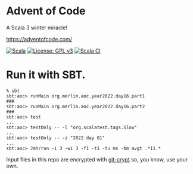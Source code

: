 # Advent of Code

A Scala 3 winter miracle!

https://adventofcode.com/

[![Scala](https://img.shields.io/badge/Scala%203-%23de3423.svg?logo=scala&logoColor=white)](https://www.scala-lang.org/)
[![License: GPL v3](https://img.shields.io/badge/License-GPLv3-blue.svg)](https://www.gnu.org/licenses/gpl-3.0)
[![Scala CI](https://github.com/merlinorg/advent-of-code/actions/workflows/scala.yml/badge.svg)](https://github.com/merlinorg/advent-of-code/actions/workflows/scala.yml)

# Run it with SBT.

```shell
% sbt
sbt:aoc> runMain org.merlin.aoc.year2022.day16.part1
###
sbt:aoc> runMain org.merlin.aoc.year2022.day16.part2
###
sbt:aoc> test
...
sbt:aoc> testOnly -- -l "org.scalatest.tags.Slow"
...
sbt:aoc> testOnly -- -z "2022 day 01"
...
sbt:aoc> Jmh/run -i 3 -wi 3 -f1 -t1 -tu ms -bm avgt .*11.*
```

Input files in this repo are encrypted with [git-crypt](https://www.agwa.name/projects/git-crypt/) so, you know, use your own.
